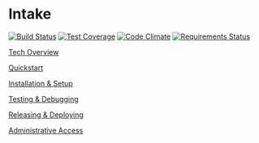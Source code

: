 # Intake
[![Build Status](https://travis-ci.org/codeforamerica/intake.svg?branch=master)](https://travis-ci.org/codeforamerica/intake) [![Test Coverage](https://codeclimate.com/github/codeforamerica/intake/badges/coverage.svg)](https://codeclimate.com/github/codeforamerica/intake/coverage) [![Code Climate](https://codeclimate.com/github/codeforamerica/intake/badges/gpa.svg)](https://codeclimate.com/github/codeforamerica/intake) 
[![Requirements Status](https://requires.io/github/codeforamerica/intake/requirements.svg?branch=master)](https://requires.io/github/codeforamerica/intake/requirements/?branch=master)


[Tech Overview](https://github.com/codeforamerica/intake/wiki)

[Quickstart](https://github.com/codeforamerica/intake/wiki/Quickstart)

[Installation & Setup](https://github.com/codeforamerica/intake/wiki/Installation-&-Setup)

[Testing & Debugging](https://github.com/codeforamerica/intake/wiki/Testing-&-Debugging)

[Releasing & Deploying](https://github.com/codeforamerica/intake/wiki/Releasing-&-Deploying)

[Administrative Access](https://github.com/codeforamerica/intake/wiki/Administrative-Access)
